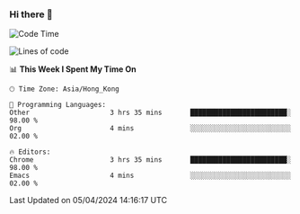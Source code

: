 ### Hi there 👋

<!--
**nicehiro/nicehiro** is a ✨ _special_ ✨ repository because its `README.md` (this file) appears on your GitHub profile.

Here are some ideas to get you started:

- 🔭 I’m currently working on ...
- 🌱 I’m currently learning ...
- 👯 I’m looking to collaborate on ...
- 🤔 I’m looking for help with ...
- 💬 Ask me about ...
- 📫 How to reach me: ...
- 😄 Pronouns: ...
- ⚡ Fun fact: ...
-->

<!--START_SECTION:waka-->
![Code Time](http://img.shields.io/badge/Code%20Time-299%20hrs%2012%20mins-blue)

![Lines of code](https://img.shields.io/badge/From%20Hello%20World%20I%27ve%20Written-2.6%20million%20lines%20of%20code-blue)

📊 **This Week I Spent My Time On** 

```text
🕑︎ Time Zone: Asia/Hong_Kong

💬 Programming Languages: 
Other                    3 hrs 35 mins       ████████████████████████░   98.00 % 
Org                      4 mins              ░░░░░░░░░░░░░░░░░░░░░░░░░   02.00 % 

🔥 Editors: 
Chrome                   3 hrs 35 mins       ████████████████████████░   98.00 % 
Emacs                    4 mins              ░░░░░░░░░░░░░░░░░░░░░░░░░   02.00 % 
```


 Last Updated on 05/04/2024 14:16:17 UTC
<!--END_SECTION:waka-->
